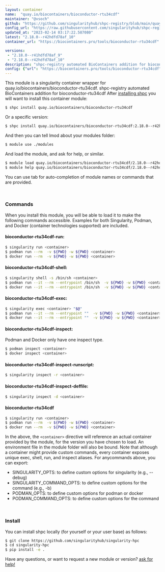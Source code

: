 ```yaml
---
layout: container
name:  "quay.io/biocontainers/bioconductor-rtu34cdf"
maintainer: "@vsoch"
github: "https://github.com/singularityhub/shpc-registry/blob/main/quay.io/biocontainers/bioconductor-rtu34cdf/container.yaml"
config_url: "https://raw.githubusercontent.com/singularityhub/shpc-registry/main/quay.io/biocontainers/bioconductor-rtu34cdf/container.yaml"
updated_at: "2023-02-14 03:17:22.587080"
latest: "2.18.0--r42hdfd78af_10"
container_url: "https://biocontainers.pro/tools/bioconductor-rtu34cdf"

versions:
 - "2.18.0--r41hdfd78af_9"
 - "2.18.0--r42hdfd78af_10"
description: "shpc-registry automated BioContainers addition for bioconductor-rtu34cdf"
config: {"url": "https://biocontainers.pro/tools/bioconductor-rtu34cdf", "maintainer": "@vsoch", "description": "shpc-registry automated BioContainers addition for bioconductor-rtu34cdf", "latest": {"2.18.0--r42hdfd78af_10": "sha256:4ee6656a7419978e1f28f12e97909830c861acb88203e1cfbed978ec39341f6b"}, "tags": {"2.18.0--r41hdfd78af_9": "sha256:aa8524a5d81b84f9e609cd329e6cfc0b22cd5958f1612bea4cd973f7d351e0be", "2.18.0--r42hdfd78af_10": "sha256:4ee6656a7419978e1f28f12e97909830c861acb88203e1cfbed978ec39341f6b"}, "docker": "quay.io/biocontainers/bioconductor-rtu34cdf"}
---
```


This module is a singularity container wrapper for quay.io/biocontainers/bioconductor-rtu34cdf.
shpc-registry automated BioContainers addition for bioconductor-rtu34cdf
After [installing shpc](#install) you will want to install this container module:


```bash
$ shpc install quay.io/biocontainers/bioconductor-rtu34cdf
```

Or a specific version:

```bash
$ shpc install quay.io/biocontainers/bioconductor-rtu34cdf:2.18.0--r42hdfd78af_10
```

And then you can tell lmod about your modules folder:

```bash
$ module use ./modules
```

And load the module, and ask for help, or similar.

```bash
$ module load quay.io/biocontainers/bioconductor-rtu34cdf/2.18.0--r42hdfd78af_10
$ module help quay.io/biocontainers/bioconductor-rtu34cdf/2.18.0--r42hdfd78af_10
```

You can use tab for auto-completion of module names or commands that are provided.

<br>

### Commands

When you install this module, you will be able to load it to make the following commands accessible.
Examples for both Singularity, Podman, and Docker (container technologies supported) are included.

#### bioconductor-rtu34cdf-run:

```bash
$ singularity run <container>
$ podman run --rm  -v ${PWD} -w ${PWD} <container>
$ docker run --rm  -v ${PWD} -w ${PWD} <container>
```

#### bioconductor-rtu34cdf-shell:

```bash
$ singularity shell -s /bin/sh <container>
$ podman run --it --rm --entrypoint /bin/sh  -v ${PWD} -w ${PWD} <container>
$ docker run --it --rm --entrypoint /bin/sh  -v ${PWD} -w ${PWD} <container>
```

#### bioconductor-rtu34cdf-exec:

```bash
$ singularity exec <container> "$@"
$ podman run --it --rm --entrypoint ""  -v ${PWD} -w ${PWD} <container> "$@"
$ docker run --it --rm --entrypoint ""  -v ${PWD} -w ${PWD} <container> "$@"
```

#### bioconductor-rtu34cdf-inspect:

Podman and Docker only have one inspect type.

```bash
$ podman inspect <container>
$ docker inspect <container>
```

#### bioconductor-rtu34cdf-inspect-runscript:

```bash
$ singularity inspect -r <container>
```

#### bioconductor-rtu34cdf-inspect-deffile:

```bash
$ singularity inspect -d <container>
```



#### bioconductor-rtu34cdf

```bash
$ singularity run <container>
$ podman run --rm  -v ${PWD} -w ${PWD} <container>
$ docker run --rm  -v ${PWD} -w ${PWD} <container>
```


In the above, the `<container>` directive will reference an actual container provided
by the module, for the version you have chosen to load. An environment file in the
module folder will also be bound. Note that although a container
might provide custom commands, every container exposes unique exec, shell, run, and
inspect aliases. For anycommands above, you can export:

 - SINGULARITY_OPTS: to define custom options for singularity (e.g., --debug)
 - SINGULARITY_COMMAND_OPTS: to define custom options for the command (e.g., -b)
 - PODMAN_OPTS: to define custom options for podman or docker
 - PODMAN_COMMAND_OPTS: to define custom options for the command

<br>

### Install

You can install shpc locally (for yourself or your user base) as follows:

```bash
$ git clone https://github.com/singularityhub/singularity-hpc
$ cd singularity-hpc
$ pip install -e .
```

Have any questions, or want to request a new module or version? [ask for help!](https://github.com/singularityhub/singularity-hpc/issues)